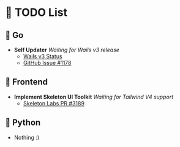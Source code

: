 # 📝 TODO List

## 🚀 Go
- **Self Updater**
  _Waiting for Wails v3 release_
    - [Wails v3 Status](https://v3alpha.wails.io/status/)
    - [GitHub Issue #1178](https://github.com/wailsapp/wails/issues/1178)

## 🎨 Frontend
- **Implement Skeleton UI Toolkit**
  _Waiting for Tailwind V4 support_
    - [Skeleton Labs PR #3189](https://github.com/skeletonlabs/skeleton/pull/3189)

## 🐍 Python
- Nothing :)
